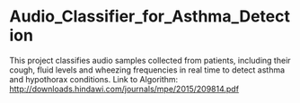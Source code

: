 # Audio_Classifier_for_Asthma_Detection
This project classifies audio samples collected from patients, including their cough, fluid levels and wheezing frequencies in real time to detect asthma and hypothorax conditions.
Link to Algorithm:
http://downloads.hindawi.com/journals/mpe/2015/209814.pdf

